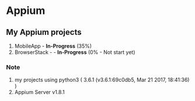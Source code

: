 # Appium

## My Appium projects

1) MobileApp - **In-Progress** (35%)
2) BrowserStack - - **In-Progress** (0% - Not start yet)

### Note
1) my projects using python3 ( 3.6.1 (v3.6.1:69c0db5, Mar 21 2017, 18:41:36) ) 
2) Appium Server v1.8.1 
